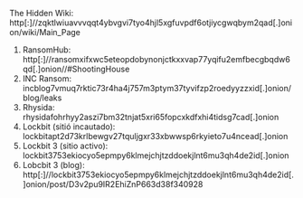 The Hidden Wiki: http[:]//zqktlwiuavvvqqt4ybvgvi7tyo4hjl5xgfuvpdf6otjiycgwqbym2qad[.]onion/wiki/Main_Page

1. RansomHub: http[:]//ransomxifxwc5eteopdobynonjctkxxvap77yqifu2emfbecgbqdw6qd[.]onion//#ShootingHouse
2. INC Ransom: incblog7vmuq7rktic73r4ha4j757m3ptym37tyvifzp2roedyyzzxid[.]onion/blog/leaks
3. Rhysida: rhysidafohrhyy2aszi7bm32tnjat5xri65fopcxkdfxhi4tidsg7cad[.]onion
4. Lockbit (sitió incautado): lockbitapt2d73krlbewgv27tquljgxr33xbwwsp6rkyieto7u4ncead[.]onion
5. Lockbit 3 (sitio activo): lockbit3753ekiocyo5epmpy6klmejchjtzddoekjlnt6mu3qh4de2id[.]onion
6. Lobcbit 3 (blog): http[:]//lockbit3753ekiocyo5epmpy6klmejchjtzddoekjlnt6mu3qh4de2id[.]onion/post/D3v2pu9IR2EhiZnP663d38f340928
